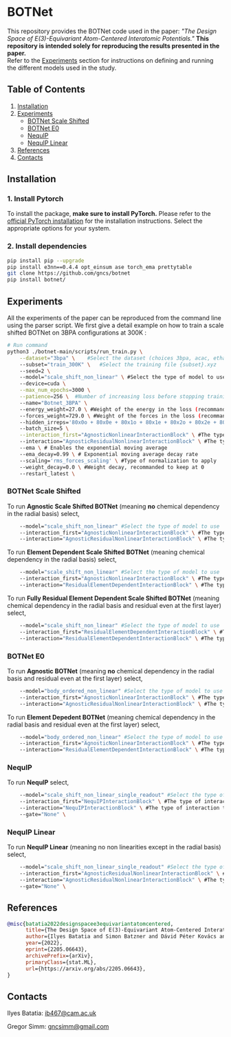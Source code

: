 
# BOTNet

This repository provides the BOTNet code used in the paper: *"The Design Space of E(3)-Equivariant Atom-Centered Interatomic Potentials."* **This repository is intended solely for reproducing the results presented in the paper.**  
Refer to the [Experiments](#experiments) section for instructions on defining and running the different models used in the study.


## Table of Contents 
1. [Installation](#installation) 
2. [Experiments](#experiments) 
	- [BOTNet Scale Shifted](#botnet-scale-shifted) 
	- [BOTNet E0](#botnet-e0) 
	- [NequIP](#nequip)
	- [NequIP Linear](#nequip-linear) 
3. [References](#references) 
4. [Contacts](#contacts)

## Installation

### 1. Install Pytorch
To install the package, **make sure to install PyTorch.** Please refer to the [official PyTorch installation](https://pytorch.org/get-started/locally/) for the installation instructions. Select the appropriate options for your system.

### 2. Install dependencies

```bash
pip install pip --upgrade
pip install e3nn==0.4.4 opt_einsum ase torch_ema prettytable
git clone https://github.com/gncs/botnet
pip install botnet/
```

## Experiments

All the experiments of the paper can be reproduced from the command line using the parser script. We first give a detail example on how to train a scale shifted BOTNet on 3BPA configurations at 300K :

```bash
# Run command
python3 ./botnet-main/scripts/run_train.py \
    --dataset="3bpa" \    #Select the dataset (choices 3bpa, acac, ethanol, iso17, md17)
    --subset="train_300K" \   #Select the training file {subset}.xyz
    --seed=2 \  
    --model="scale_shift_non_linear" \ #Select the type of model to use
    --device=cuda \
    --max_num_epochs=3000 \
    --patience=256 \  #Number of increasing loss before stopping training
    --name="Botnet_3BPA" \ 
    --energy_weight=27.0 \ #Weight of the energy in the loss (recommanded equal to the average number of atoms in the training set)
    --forces_weight=729.0 \ #Weight of the forces in the loss (recommanded to the square of the number of atoms in the training set).
    --hidden_irreps='80x0o + 80x0e + 80x1o + 80x1e + 80x2o + 80x2e + 80x3o + 80x3e' \ #The irreducible representations of hidden features in the network
    --batch_size=5 \
    --interaction_first="AgnosticNonlinearInteractionBlock" \ #The type of interaction to use at the first layer
    --interaction="AgnosticResidualNonlinearInteractionBlock" \ #The type of interaction to use for all the subsequent layers
    --ema \ # Enables the exponential moving average
    --ema_decay=0.99 \ # Exponential moving average decay rate
    --scaling='rms_forces_scaling' \ #Type of normalization to apply
    --weight_decay=0.0 \ #Weight decay, recommanded to keep at 0
    --restart_latest \
```

### BOTNet Scale Shifted
To run **Agnostic Scale Shifted BOTNet** (meaning **no** chemical dependency in the radial basis) select,

```bash
    --model="scale_shift_non_linear" #Select the type of model to use
    --interaction_first="AgnosticNonlinearInteractionBlock" \ #The type of interaction to use at the first layer
    --interaction="AgnosticResidualNonlinearInteractionBlock" \ #The type of interaction to use for all the subsequent layers
```

To run **Element Dependent Scale Shifted BOTNet** (meaning chemical dependency in the radial basis) select,

```bash
    --model="scale_shift_non_linear" #Select the type of model to use
    --interaction_first="AgnosticNonlinearInteractionBlock" \ #The type of interaction to use at the first layer
    --interaction="ResidualElementDependentInteractionBlock" \ #The type of interaction to use for all the subsequent layers
```

To run **Fully Residual Element Dependent Scale Shifted BOTNet** (meaning chemical dependency in the radial basis and residual even at the first layer) select,

```bash
    --model="scale_shift_non_linear" #Select the type of model to use
    --interaction_first="ResidualElementDependentInteractionBlock" \ #The type of interaction to use at the first layer
    --interaction="ResidualElementDependentInteractionBlock" \ #The type of interaction to use for all the subsequent layers
```

### BOTNet E0

To run **Agnostic BOTNet** (meaning **no** chemical dependency in the radial basis and residual even at the first layer) select,

```bash
    --model="body_ordered_non_linear" #Select the type of model to use
    --interaction_first="AgnosticNonlinearInteractionBlock" \ #The type of interaction to use at the first layer
    --interaction="AgnosticResidualNonlinearInteractionBlock" \ #The type of interaction to use for all the subsequent layers
```

To run **Element Depedent BOTNet** (meaning chemical dependency in the radial basis and residual even at the first layer) select,

```bash
    --model="body_ordered_non_linear" #Select the type of model to use
    --interaction_first="AgnosticNonlinearInteractionBlock" \ #The type of interaction to use at the first layer
    --interaction="ResidualElementDependentInteractionBlock" \ #The type of interaction to use for all the subsequent layers
```


### NequIP 

To run **NequIP** select,

```bash
    --model="scale_shift_non_linear_single_readout" #Select the type of model to use
    --interaction_first="NequIPInteractionBlock" \ #The type of interaction to use at the first layer
    --interaction="NequIPInteractionBlock" \ #The type of interaction to use for all the subsequent layers
    --gate="None" \
```

### NequIP Linear

To run **NequIP Linear** (meaning no non linearities except in the radial basis) select,

```bash
    --model="scale_shift_non_linear_single_readout" #Select the type of model to use
    --interaction_first="AgnosticResidualNonlinearInteractionBlock" \ #The type of interaction to use at the first layer
    --interaction="AgnosticResidualNonlinearInteractionBlock" \ #The type of interaction to use for all the subsequent layers
    --gate="None" \
```

## References

```bibtex
@misc{batatia2022designspacee3equivariantatomcentered,
      title={The Design Space of E(3)-Equivariant Atom-Centered Interatomic Potentials}, 
      author={Ilyes Batatia and Simon Batzner and Dávid Péter Kovács and Albert Musaelian and Gregor N. C. Simm and Ralf Drautz and Christoph Ortner and Boris Kozinsky and Gábor Csányi},
      year={2022},
      eprint={2205.06643},
      archivePrefix={arXiv},
      primaryClass={stat.ML},
      url={https://arxiv.org/abs/2205.06643}, 
}
```

## Contacts

Ilyes Batatia: ib467@cam.ac.uk

Gregor Simm: gncsimm@gmail.com

